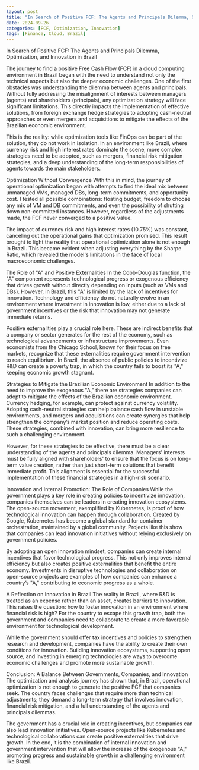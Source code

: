 ```yaml
---
layout: post
title: "In Search of Positive FCF: The Agents and Principals Dilemma, Optimization, and Innovation in Brazil"
date: 2024-09-26
categories: [FCF, Optimization, Innovation]
tags: [Finance, Cloud, Brazil]
---
```


In Search of Positive FCF: The Agents and Principals Dilemma, Optimization, and Innovation in Brazil

The journey to find a positive Free Cash Flow (FCF) in a cloud computing environment in Brazil began with the need to understand not only the technical aspects but also the deeper economic challenges. One of the first obstacles was understanding the dilemma between agents and principals. Without fully addressing the misalignment of interests between managers (agents) and shareholders (principals), any optimization strategy will face significant limitations. This directly impacts the implementation of effective solutions, from foreign exchange hedge strategies to adopting cash-neutral approaches or even mergers and acquisitions to mitigate the effects of the Brazilian economic environment.

This is the reality: while optimization tools like FinOps can be part of the solution, they do not work in isolation. In an environment like Brazil, where currency risk and high interest rates dominate the scene, more complex strategies need to be adopted, such as mergers, financial risk mitigation strategies, and a deep understanding of the long-term responsibilities of agents towards the main stakeholders.

Optimization Without Convergence With this in mind, the journey of operational optimization began with attempts to find the ideal mix between unmanaged VMs, managed DBs, long-term commitments, and opportunity cost. I tested all possible combinations: floating budget, freedom to choose any mix of VM and DB commitments, and even the possibility of shutting down non-committed instances. However, regardless of the adjustments made, the FCF never converged to a positive value.

The impact of currency risk and high interest rates (10.75%) was constant, canceling out the operational gains that optimization promised. This result brought to light the reality that operational optimization alone is not enough in Brazil. This became evident when adjusting everything by the Sharpe Ratio, which revealed the model's limitations in the face of local macroeconomic challenges.

The Role of "A" and Positive Externalities In the Cobb-Douglas function, the "A" component represents technological progress or exogenous efficiency that drives growth without directly depending on inputs (such as VMs and DBs). However, in Brazil, this "A" is limited by the lack of incentives for innovation. Technology and efficiency do not naturally evolve in an environment where investment in innovation is low, either due to a lack of government incentives or the risk that innovation may not generate immediate returns.

Positive externalities play a crucial role here. These are indirect benefits that a company or sector generates for the rest of the economy, such as technological advancements or infrastructure improvements. Even economists from the Chicago School, known for their focus on free markets, recognize that these externalities require government intervention to reach equilibrium. In Brazil, the absence of public policies to incentivize R&D can create a poverty trap, in which the country fails to boost its "A," keeping economic growth stagnant.

Strategies to Mitigate the Brazilian Economic Environment In addition to the need to improve the exogenous "A," there are strategies companies can adopt to mitigate the effects of the Brazilian economic environment. Currency hedging, for example, can protect against currency volatility. Adopting cash-neutral strategies can help balance cash flow in unstable environments, and mergers and acquisitions can create synergies that help strengthen the company’s market position and reduce operating costs. These strategies, combined with innovation, can bring more resilience to such a challenging environment.

However, for these strategies to be effective, there must be a clear understanding of the agents and principals dilemma. Managers' interests must be fully aligned with shareholders' to ensure that the focus is on long-term value creation, rather than just short-term solutions that benefit immediate profit. This alignment is essential for the successful implementation of these financial strategies in a high-risk scenario.

Innovation and Internal Promotion: The Role of Companies While the government plays a key role in creating policies to incentivize innovation, companies themselves can be leaders in creating innovation ecosystems. The open-source movement, exemplified by Kubernetes, is proof of how technological innovation can happen through collaboration. Created by Google, Kubernetes has become a global standard for container orchestration, maintained by a global community. Projects like this show that companies can lead innovation initiatives without relying exclusively on government policies.

By adopting an open innovation mindset, companies can create internal incentives that favor technological progress. This not only improves internal efficiency but also creates positive externalities that benefit the entire economy. Investments in disruptive technologies and collaboration on open-source projects are examples of how companies can enhance a country’s "A," contributing to economic progress as a whole.

A Reflection on Innovation in Brazil The reality in Brazil, where R&D is treated as an expense rather than an asset, creates barriers to innovation. This raises the question: how to foster innovation in an environment where financial risk is high? For the country to escape this growth trap, both the government and companies need to collaborate to create a more favorable environment for technological development.

While the government should offer tax incentives and policies to strengthen research and development, companies have the ability to create their own conditions for innovation. Building innovation ecosystems, supporting open source, and investing in emerging technologies are ways to overcome economic challenges and promote more sustainable growth.

Conclusion: A Balance Between Governments, Companies, and Innovation The optimization and analysis journey has shown that, in Brazil, operational optimization is not enough to generate the positive FCF that companies seek. The country faces challenges that require more than technical adjustments; they demand a long-term strategy that involves innovation, financial risk mitigation, and a full understanding of the agents and principals dilemmas.

The government has a crucial role in creating incentives, but companies can also lead innovation initiatives. Open-source projects like Kubernetes and technological collaborations can create positive externalities that drive growth. In the end, it is the combination of internal innovation and government intervention that will allow the increase of the exogenous "A," promoting progress and sustainable growth in a challenging environment like Brazil.